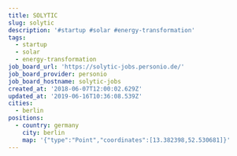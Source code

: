 ```yaml
---
title: SOLYTIC
slug: solytic
description: '#startup #solar #energy-transformation'
tags:
  - startup
  - solar
  - energy-transformation
job_board_url: 'https://solytic-jobs.personio.de/'
job_board_provider: personio
job_board_hostname: solytic-jobs
created_at: '2018-06-07T12:00:02.629Z'
updated_at: '2019-06-16T10:36:08.539Z'
cities:
  - berlin
positions:
  - country: germany
    city: berlin
    map: '{"type":"Point","coordinates":[13.382398,52.530681]}'
---
```


